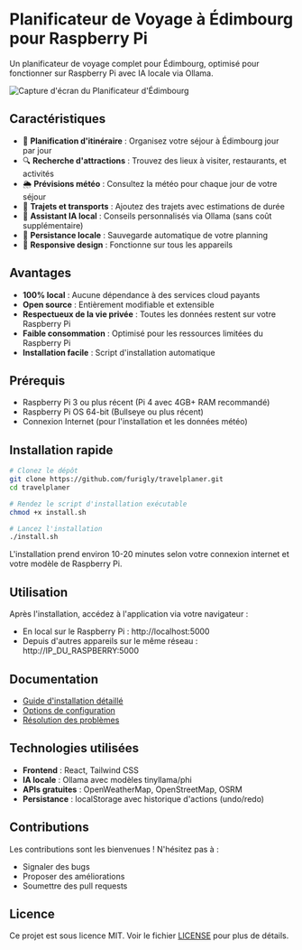 # Planificateur de Voyage à Édimbourg pour Raspberry Pi

Un planificateur de voyage complet pour Édimbourg, optimisé pour fonctionner sur Raspberry Pi avec IA locale via Ollama.

![Capture d'écran du Planificateur d'Édimbourg](docs/screenshots/main-screen.png)

## Caractéristiques

- 📅 **Planification d'itinéraire** : Organisez votre séjour à Édimbourg jour par jour
- 🔍 **Recherche d'attractions** : Trouvez des lieux à visiter, restaurants, et activités
- 🌦️ **Prévisions météo** : Consultez la météo pour chaque jour de votre séjour
- 🚶 **Trajets et transports** : Ajoutez des trajets avec estimations de durée
- 💬 **Assistant IA local** : Conseils personnalisés via Ollama (sans coût supplémentaire)
- 💾 **Persistance locale** : Sauvegarde automatique de votre planning
- 📱 **Responsive design** : Fonctionne sur tous les appareils

## Avantages

- **100% local** : Aucune dépendance à des services cloud payants
- **Open source** : Entièrement modifiable et extensible
- **Respectueux de la vie privée** : Toutes les données restent sur votre Raspberry Pi
- **Faible consommation** : Optimisé pour les ressources limitées du Raspberry Pi
- **Installation facile** : Script d'installation automatique

## Prérequis

- Raspberry Pi 3 ou plus récent (Pi 4 avec 4GB+ RAM recommandé)
- Raspberry Pi OS 64-bit (Bullseye ou plus récent)
- Connexion Internet (pour l'installation et les données météo)

## Installation rapide

```bash
# Clonez le dépôt
git clone https://github.com/furigly/travelplaner.git
cd travelplaner

# Rendez le script d'installation exécutable
chmod +x install.sh

# Lancez l'installation
./install.sh
```

L'installation prend environ 10-20 minutes selon votre connexion internet et votre modèle de Raspberry Pi.

## Utilisation

Après l'installation, accédez à l'application via votre navigateur :

- En local sur le Raspberry Pi : http://localhost:5000
- Depuis d'autres appareils sur le même réseau : http://IP_DU_RASPBERRY:5000

## Documentation

- [Guide d'installation détaillé](docs/INSTALLATION.md)
- [Options de configuration](docs/CONFIGURATION.md)
- [Résolution des problèmes](docs/TROUBLESHOOTING.md)

## Technologies utilisées

- **Frontend** : React, Tailwind CSS
- **IA locale** : Ollama avec modèles tinyllama/phi
- **APIs gratuites** : OpenWeatherMap, OpenStreetMap, OSRM
- **Persistance** : localStorage avec historique d'actions (undo/redo)

## Contributions

Les contributions sont les bienvenues ! N'hésitez pas à :
- Signaler des bugs
- Proposer des améliorations
- Soumettre des pull requests

## Licence

Ce projet est sous licence MIT. Voir le fichier [LICENSE](LICENSE) pour plus de détails.

